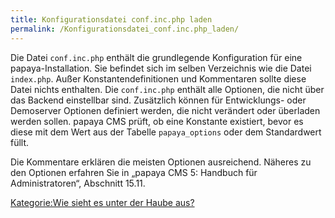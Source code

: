 ```yaml
---
title: Konfigurationsdatei conf.inc.php laden
permalink: /Konfigurationsdatei_conf.inc.php_laden/
---
```


Die Datei `conf.inc.php` enthält die grundlegende Konfiguration für eine papaya-Installation. Sie befindet sich im selben Verzeichnis wie die Datei `index.php`. Außer Konstantendefinitionen und Kommentaren sollte diese Datei nichts enthalten. Die `conf.inc.php` enthält alle Optionen, die nicht über das Backend einstellbar sind. Zusätzlich können für Entwicklungs- oder Demoserver Optionen definiert werden, die nicht verändert oder überladen werden sollen. papaya CMS prüft, ob eine Konstante existiert, bevor es diese mit dem Wert aus der Tabelle `papaya_options` oder dem Standardwert füllt.

Die Kommentare erklären die meisten Optionen ausreichend. Näheres zu den Optionen erfahren Sie in „papaya CMS 5: Handbuch für Administratoren“, Abschnitt 15.11.

[Kategorie:Wie sieht es unter der Haube aus?](Kategorie:Wie_sieht_es_unter_der_Haube_aus? )